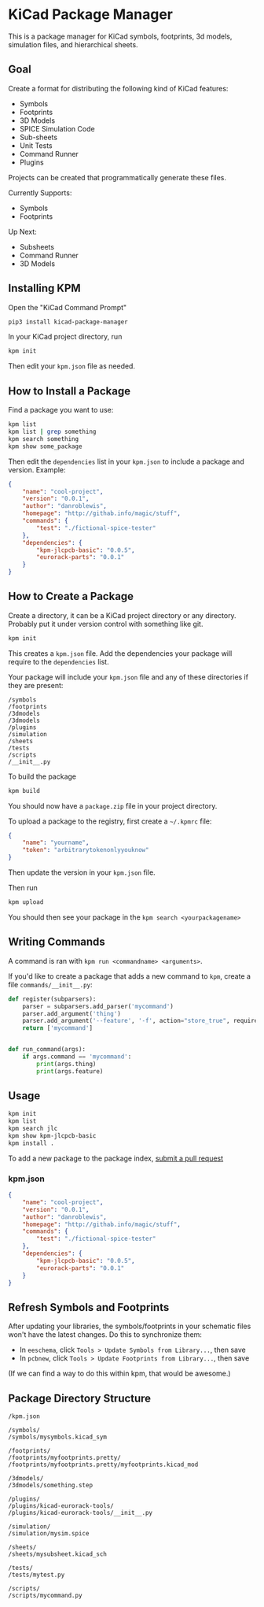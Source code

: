 # KiCad Package Manager


This is a package manager for KiCad symbols, footprints, 3d models, simulation files, and hierarchical sheets.



Goal
----

Create a format for distributing the following kind of KiCad features:

* Symbols
* Footprints
* 3D Models
* SPICE Simulation Code
* Sub-sheets
* Unit Tests
* Command Runner
* Plugins

Projects can be created that programmatically generate these files.

Currently Supports:

* Symbols
* Footprints

Up Next:

* Subsheets
* Command Runner
* 3D Models



Installing KPM
--------------

Open the "KiCad Command Prompt"

```bash
pip3 install kicad-package-manager
```

In your KiCad project directory, run

```bash
kpm init
```

Then edit your `kpm.json` file as needed.


How to Install a Package
------------------------

Find a package you want to use:

```bash
kpm list
kpm list | grep something
kpm search something
kpm show some_package
```

Then edit the `dependencies` list in your `kpm.json` to include a package and version. Example:

```json
{
	"name": "cool-project",
	"version": "0.0.1",
	"author": "danroblewis",
	"homepage": "http://githab.info/magic/stuff",
	"commands": {
		"test": "./fictional-spice-tester"
	},
	"dependencies": {
		"kpm-jlcpcb-basic": "0.0.5",
		"eurorack-parts": "0.0.1"
	}
}
```

How to Create a Package
-----------------------

Create a directory, it can be a KiCad project directory or any directory. Probably put it under version control with something like git.

```bash
kpm init
```

This creates a `kpm.json` file. Add the dependencies your package will require to the `dependencies` list.

Your package will include your `kpm.json` file and any of these directories if they are present:

```
/symbols
/footprints
/3dmodels
/3dmodels
/plugins
/simulation
/sheets
/tests
/scripts
/__init__.py
```

To build the package

```bash
kpm build
```

You should now have a `package.zip` file in your project directory.

To upload a package to the registry, first create a `~/.kpmrc` file:
```json
{
	"name": "yourname",
	"token": "arbitrarytokenonlyyouknow"
}
```

Then update the version in your `kpm.json` file.

Then run
```bash
kpm upload
```

You should then see your package in the `kpm search <yourpackagename>` 


Writing Commands
----------------

A command is ran with `kpm run <commandname> <arguments>`.

If you'd like to create a package that adds a new command to `kpm`, create a file `commands/__init__.py`:

```py
def register(subparsers):
	parser = subparsers.add_parser('mycommand')
	parser.add_argument('thing')
	parser.add_argument('--feature', '-f', action="store_true", required=False)
	return ['mycommand']


def run_command(args):
	if args.command == 'mycommand':
		print(args.thing)
		print(args.feature)
```


Usage
-----

```bash
kpm init
kpm list
kpm search jlc
kpm show kpm-jlcpcb-basic
kpm install .
```

To add a new package to the package index, [submit a pull request](https://github.com/danroblewis/kicad-package-index)


### kpm.json
```json
{
	"name": "cool-project",
	"version": "0.0.1",
	"author": "danroblewis",
	"homepage": "http://githab.info/magic/stuff",
	"commands": {
		"test": "./fictional-spice-tester"
	},
	"dependencies": {
		"kpm-jlcpcb-basic": "0.0.5",
		"eurorack-parts": "0.0.1"
	}
}
```



Refresh Symbols and Footprints
------------------------------

After updating your libraries, the symbols/footprints in your schematic files won't have the latest changes. Do this to synchronize them:

* In `eeschema`, click `Tools > Update Symbols from Library...`, then save
* In `pcbnew`, click `Tools > Update Footprints from Library...`, then save

(If we can find a way to do this within kpm, that would be awesome.)



Package Directory Structure
---------------------------
```
/kpm.json

/symbols/
/symbols/mysymbols.kicad_sym

/footprints/
/footprints/myfootprints.pretty/
/footprints/myfootprints.pretty/myfootprints.kicad_mod

/3dmodels/
/3dmodels/something.step

/plugins/
/plugins/kicad-eurorack-tools/
/plugins/kicad-eurorack-tools/__init__.py

/simulation/
/simulation/mysim.spice

/sheets/
/sheets/mysubsheet.kicad_sch

/tests/
/tests/mytest.py

/scripts/
/scripts/mycommand.py
```
